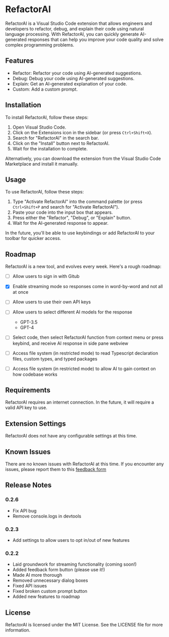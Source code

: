 # RefactorAI

RefactorAI is a Visual Studio Code extension that allows engineers and developers to refactor, debug, and explain their code using natural language processing. With RefactorAI, you can quickly generate AI-generated responses that can help you improve your code quality and solve complex programming problems.

## Features

-   Refactor: Refactor your code using AI-generated suggestions.
-   Debug: Debug your code using AI-generated suggestions.
-   Explain: Get an AI-generated explanation of your code.
-   Custom: Add a custom prompt.

## Installation

To install RefactorAI, follow these steps:

1. Open Visual Studio Code.
2. Click on the Extensions icon in the sidebar (or press `Ctrl+Shift+X`).
3. Search for "RefactorAI" in the search bar.
4. Click on the "Install" button next to RefactorAI.
5. Wait for the installation to complete.

Alternatively, you can download the extension from the Visual Studio Code Marketplace and install it manually.

## Usage

To use RefactorAI, follow these steps:

1. Type "Activate RefactorAI" into the command palette (or press `Ctrl+Shift+P` and search for "Activate RefactorAI").
2. Paste your code into the input box that appears.
3. Press either the "Refactor", "Debug", or "Explain" button.
4. Wait for the AI-generated response to appear.

In the future, you'll be able to use keybindings or add RefactorAI to your toolbar for quicker access.

## Roadmap

RefactorAI is a new tool, and evolves every week. Here's a rough roadmap:

-   [ ] Allow users to sign in with Gitub

-   [x] Enable streaming mode so responses come in word-by-word and not all at once

-   [ ] Allow users to use their own API keys

-   [ ] Allow users to select different AI models for the response

    -   GPT-3.5
    -   GPT-4

-   [ ] Select code, then select RefactorAI function from context menu or press keybind, and receive AI response in side pane webview

-   [ ] Access file system (in restricted mode) to read Typescript declaration files, custom types, and typed packages

-   [ ] Access file system (in restricted mode) to allow AI to gain context on how codebase works

## Requirements

RefactorAI requires an internet connection. In the future, it will require a valid API key to use.

## Extension Settings

RefactorAI does not have any configurable settings at this time.

## Known Issues

There are no known issues with RefactorAI at this time. If you encounter any issues, please report them to this [feedback form](https://forms.gle/WovhUia6eJQ8NeSW6)

## Release Notes

### 0.2.6

-   Fix API bug
-   Remove console.logs in devtools

### 0.2.3

-   Add settings to allow users to opt in/out of new features

### 0.2.2

-   Laid groundwork for streaming functionality (coming soon!)
-   Added feedback form button (please use it!)
-   Made AI more thorough
-   Removed unnecessary dialog boxes
-   Fixed API issues
-   Fixed broken custom prompt button
-   Added new features to roadmap

## License

RefactorAI is licensed under the MIT License. See the LICENSE file for more information.
